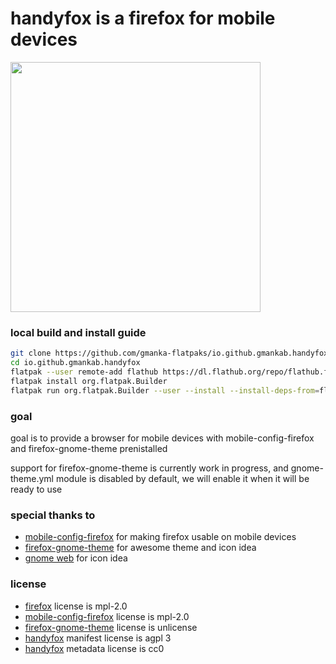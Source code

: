 # handyfox is a firefox for mobile devices

<img src="https://raw.githubusercontent.com/gmanka-flatpaks/io.github.gmankab.handyfox/refs/heads/main/modules/metainfo/screenshot.png" height="400" />

### local build and install guide

```sh
git clone https://github.com/gmanka-flatpaks/io.github.gmankab.handyfox
cd io.github.gmankab.handyfox
flatpak --user remote-add flathub https://dl.flathub.org/repo/flathub.flatpakrepo
flatpak install org.flatpak.Builder
flatpak run org.flatpak.Builder --user --install --install-deps-from=flathub --force-clean --repo=repo build io.github.gmankab.handyfox.yml
```

### goal

goal is to provide a browser for mobile devices with mobile-config-firefox and firefox-gnome-theme prenistalled

support for firefox-gnome-theme is currently work in progress, and gnome-theme.yml module is disabled by default, we will enable it when it will be ready to use

### special thanks to

- [mobile-config-firefox](https://gitlab.postmarketos.org/postmarketOS/mobile-config-firefox) for making firefox usable on mobile devices
- [firefox-gnome-theme](https://github.com/rafaelmardojai/firefox-gnome-theme) for awesome theme and icon idea
- [gnome web](https://gitlab.gnome.org/GNOME/epiphany) for icon idea

### license

- [firefox](https://github.com/mozilla-firefox/firefox) license is mpl-2.0
- [mobile-config-firefox](https://gitlab.postmarketos.org/postmarketOS/mobile-config-firefox) license is mpl-2.0
- [firefox-gnome-theme](https://github.com/rafaelmardojai/firefox-gnome-theme) license is unlicense
- [handyfox](https://github.com/gmanka-flatpaks/io.github.gmankab.handyfox) manifest license is agpl 3
- [handyfox](https://github.com/gmanka-flatpaks/io.github.gmankab.handyfox) metadata license is cc0

